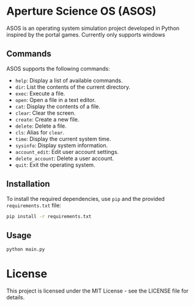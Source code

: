 # Aperture Science OS (ASOS)

ASOS is an operating system simulation project developed in Python inspired by the portal games.
Currently only supports windows

## Commands

ASOS supports the following commands:

- `help`: Display a list of available commands.
- `dir`: List the contents of the current directory.
- `exec`: Execute a file.
- `open`: Open a file in a text editor.
- `cat`: Display the contents of a file.
- `clear`: Clear the screen.
- `create`: Create a new file.
- `delete`: Delete a file.
- `cls`: Alias for `clear`.
- `time`: Display the current system time.
- `sysinfo`: Display system information.
- `account_edit`: Edit user account settings.
- `delete_account`: Delete a user account.
- `quit`: Exit the operating system.

## Installation

To install the required dependencies, use `pip` and the provided `requirements.txt` file:

```bash
pip install -r requirements.txt
```

## Usage 

```bash
python main.py
```

# License

This project is licensed under the MIT License - see the LICENSE file for details.
